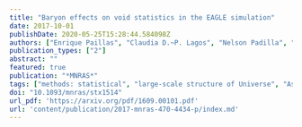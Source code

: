 ```yaml
---
title: "Baryon effects on void statistics in the EAGLE simulation"
date: 2017-10-01
publishDate: 2020-05-25T15:28:44.584098Z
authors: ["Enrique Paillas", "Claudia D.~P. Lagos", "Nelson Padilla", "Patricia Tissera", "John Helly", "Matthieu Schaller"]
publication_types: ["2"]
abstract: ""
featured: true
publication: "*MNRAS*"
tags: ["methods: statistical", "large-scale structure of Universe", "Astrophysics - Cosmology and Nongalactic Astrophysics"]
doi: "10.1093/mnras/stx1514"
url_pdf: 'https://arxiv.org/pdf/1609.00101.pdf'
url: 'content/publication/2017-mnras-470-4434-p/index.md'
---
```

